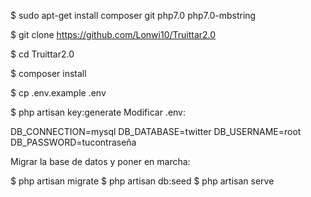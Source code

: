 $ sudo apt-get install composer git php7.0 php7.0-mbstring

$ git clone https://github.com/Lonwi10/Truittar2.0

$ cd Truittar2.0

$ composer install

$ cp .env.example .env

$ php artisan key:generate Modificar .env:

DB_CONNECTION=mysql DB_DATABASE=twitter DB_USERNAME=root DB_PASSWORD=tucontraseña

Migrar la base de datos y poner en marcha:

$ php artisan migrate $ php artisan db:seed $ php artisan serve
